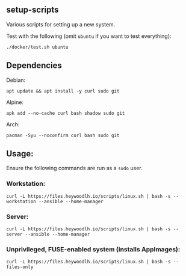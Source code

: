 ## setup-scripts

Various scripts for setting up a new system.

Test with the following (omit `ubuntu` if you want to test everything):

```
./docker/test.sh ubuntu
```

## Dependencies

Debian:

```
apt update && apt install -y curl sudo git
```

Alpine:

```
apk add --no-cache curl bash shadow sudo git
```

Arch:

```
pacman -Syu --noconfirm curl bash sudo git
```

## Usage:

Ensure the following commands are run as a `sudo` user.

### Workstation:

```
curl -L https://files.heywoodlh.io/scripts/linux.sh | bash -s -- workstation --ansible --home-manager
```

### Server:

```
curl -L https://files.heywoodlh.io/scripts/linux.sh | bash -s -- server --ansible --home-manager
```

### Unprivileged, FUSE-enabled system (installs AppImages):

```
curl -L https://files.heywoodlh.io/scripts/linux.sh | bash -s -- files-only
```
